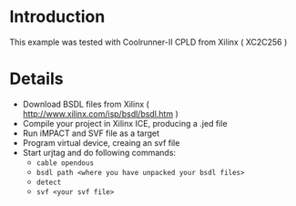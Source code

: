 # Introduction #

This example was tested with Coolrunner-II CPLD from Xilinx ( XC2C256 )

# Details #

  * Download BSDL files from Xilinx ( http://www.xilinx.com/isp/bsdl/bsdl.htm )
  * Compile your project in Xilinx ICE, producing a .jed file
  * Run iMPACT and SVF file as a target
  * Program virtual device, creaing an svf file
  * Start urjtag and do following commands:
    * `cable opendous`
    * `bsdl path <where you have unpacked your bsdl files>`
    * `detect`
    * `svf <your svf file>`